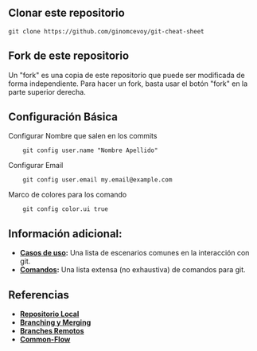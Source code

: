 ## Clonar este repositorio

```ssh
git clone https://github.com/ginomcevoy/git-cheat-sheet
```

## Fork de este repositorio

Un "fork" es una copia de este repositorio que puede ser modificada de forma independiente.
Para hacer un fork, basta usar el botón "fork" en la parte superior derecha.

## Configuración Básica

Configurar Nombre que salen en los commits
```ssh
	git config user.name "Nombre Apellido"
```
Configurar Email
```ssh	
	git config user.email my.email@example.com
```
Marco de colores para los comando
```ssh
	git config color.ui true
```

## Información adicional:

* **[Casos de uso](https://github.com/ginomcevoy/git-cheat-sheet/blob/master/casos-uso):** Una lista de escenarios comunes en la interacción con git.
* **[Comandos](https://github.com/ginomcevoy/git-cheat-sheet/blob/master/comandos.md):** Una lista extensa (no exhaustiva) de comandos para git.

## Referencias

* **[Repositorio Local](https://git-scm.com/book/en/v2/Git-Basics-Recording-Changes-to-the-Repository)**
* **[Branching y Merging](https://git-scm.com/book/en/v2/Git-Branching-Basic-Branching-and-Merging)**
* **[Branches Remotos](https://git-scm.com/book/en/v2/Git-Branching-Remote-Branches)**
* **[Common-Flow](https://commonflow.org)**
